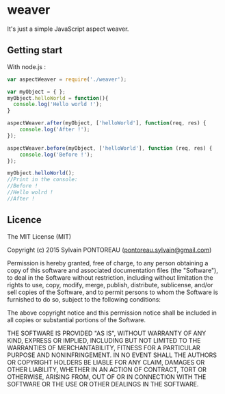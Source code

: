 weaver
=======
It's just a simple JavaScript aspect weaver.



## Getting start

With node.js :

```js
var aspectWeaver = require('./weaver');

var myObject = { };
myObject.helloWorld = function(){
  console.log('Hello world !');
}

aspectWeaver.after(myObject, ['helloWorld'], function(req, res) {
    console.log('After !');
});

aspectWeaver.before(myObject, ['helloWorld'], function (req, res) {
    console.log('Before !');
});

myObject.helloWorld(); 
//Print in the console:
//Before !
//Hello wolrd !
//After !
```



## Licence

The MIT License (MIT)

Copyright (c) 2015 Sylvain PONTOREAU (pontoreau.sylvain@gmail.com)

Permission is hereby granted, free of charge, to any person obtaining a copy of
this software and associated documentation files (the "Software"), to deal in
the Software without restriction, including without limitation the rights to
use, copy, modify, merge, publish, distribute, sublicense, and/or sell copies of
the Software, and to permit persons to whom the Software is furnished to do so,
subject to the following conditions:

The above copyright notice and this permission notice shall be included in all
copies or substantial portions of the Software.

THE SOFTWARE IS PROVIDED "AS IS", WITHOUT WARRANTY OF ANY KIND, EXPRESS OR
IMPLIED, INCLUDING BUT NOT LIMITED TO THE WARRANTIES OF MERCHANTABILITY, FITNESS
FOR A PARTICULAR PURPOSE AND NONINFRINGEMENT. IN NO EVENT SHALL THE AUTHORS OR
COPYRIGHT HOLDERS BE LIABLE FOR ANY CLAIM, DAMAGES OR OTHER LIABILITY, WHETHER
IN AN ACTION OF CONTRACT, TORT OR OTHERWISE, ARISING FROM, OUT OF OR IN
CONNECTION WITH THE SOFTWARE OR THE USE OR OTHER DEALINGS IN THE SOFTWARE.
